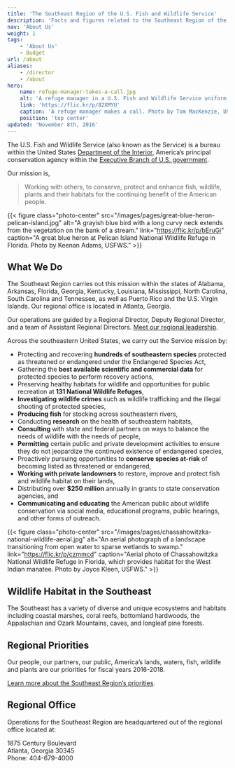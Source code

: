 ```yaml
---
title: 'The Southeast Region of the U.S. Fish and Wildlife Service'
description: 'Facts and figures related to the Southeast Region of the USFWS, which carries out the agency’s mission in the states of Alabama, Arkansas, Florida, Georgia, Kentucky, Louisiana, Mississippi, North Carolina, South Carolina and Tennessee, as well as Puerto Rico and the U.S. Virgin Islands.'
nav: 'About Us'
weight: 1
tags:
    - 'About Us'
    - Budget
url: /about
aliases:
    - /director
    - /about
hero:
    name: refuge-manager-takes-a-call.jpg
    alt: 'A refuge manager in a U.S. Fish and Wildlife Service uniform takes a phone call from a boat.'
    link: 'https://flic.kr/p/82XMYU'
    caption: 'A refuge manager makes a call. Photo by Tom MacKenzie, USFWS.'
    position: 'top center'
updated: 'November 8th, 2016'
---
```


The U.S. Fish and Wildlife Service (also known as the Service) is a bureau within the United States [Department of the Interior](https://www.doi.gov), America’s principal conservation agency within the [Executive Branch of U.S. government](https://www.whitehouse.gov/1600/executive-branch).

Our mission is,

> Working with others, to conserve, protect and enhance fish, wildlife, plants and their habitats for the continuing benefit of the American people.

<!-- Our vision

> Together, we will connect lands and waters to sustain fish, wildlife and plants by being visionary leaders, bold innovators and trusted partners, working with and for people. -->

{{< figure class="photo-center" src="/images/pages/great-blue-heron-pelican-island.jpg" alt="A grayish blue bird with a long curvy neck extends from the vegetation on the bank of a stream." link="https://flic.kr/p/bEruGi" caption="A great blue heron at Pelican Island National Wildlife Refuge in Florida. Photo by Keenan Adams, USFWS." >}}

## What We Do

The Southeast Region carries out this mission within the states of Alabama, Arkansas, Florida, Georgia, Kentucky, Louisiana, Mississippi, North Carolina, South Carolina and Tennessee, as well as Puerto Rico and the U.S. Virgin Islands. Our regional office is located in Atlanta, Georgia.

Our operations are guided by a Regional Director, Deputy Regional Director, and a team of Assistant Regional Directors. [Meet our regional leadership](/about/leadership/).

Across the southeastern United States, we carry out the Service mission by:

 - Protecting and recovering **<span class="listed-species-count">hundreds of</span> southeastern species** protected as threatened or endangered under the Endangered Species Act,
 - Gathering the **best available scientific and commercial data** for protected species to perform recovery actions,
 - Preserving healthy habitats for wildlife and opportunities for public recreation at **131 National Wildlife Refuges**,
 - **Investigating wildlife crimes** such as wildlife trafficking and the illegal shooting of protected species,
 - **Producing fish** for stocking across southeastern rivers,
 - Conducting **research** on the health of southeastern habitats,
 - **Consulting** with state and federal partners on ways to balance the needs of wildlife with the needs of people,
 - **Permitting** certain public and private development activities to ensure they do not jeopardize the continued existence of endangered species,
 - Proactively pursuing opportunities to **conserve species at-risk** of becoming listed as threatened or endangered,
 - **Working with private landowners** to restore, improve and protect fish and wildlife habitat on their lands,
 - Distributing over **$250 million** annually in grants to state conservation agencies, and
 - **Communicating and educating** the American public about wildlife conservation via social media, educational programs, public hearings, and other forms of outreach.

{{< figure class="photo-center" src="/images/pages/chassahowitzka-national-wildlife-aerial.jpg" alt="An aerial photograph of a landscape transitioning from open water to sparse wetlands to swamp." link="https://flic.kr/p/czmmcd" caption="Aerial photo of Chassahowitzka National Wildlife Refuge in Florida, which provides habitat for the West Indian manatee. Photo by Joyce Kleen, USFWS." >}}

## Wildlife Habitat in the Southeast

The Southeast has a variety of diverse and unique ecosystems and habitats including coastal marshes, coral reefs, bottomland hardwoods, the Appalachian and Ozark Mountains, caves, and longleaf pine forests.

## Regional Priorities
Our people, our partners, our public, America’s lands, waters, fish, wildlife and plants are our priorities for fiscal years 2016-2018.

[Learn more about the Southeast Region’s priorities](/priorities).

## Regional Office

Operations for the Southeast Region are headquartered out of the regional office located at:

1875 Century Boulevard <br>
Atlanta, Georgia 30345 <br>
Phone: 404-679-4000 <br>
